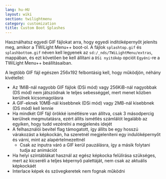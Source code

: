 ```yaml
---
lang: hu-HU
layout: wiki
section: twilightmenu
category: customization
title: Custom Boot Splashes
---
```


Használhatsz egyedi GIF fájlokat arra, hogy egyedi indítóképernyőt jeleníts meg, amikor a TWiLight Menu++ boot-ol. A fájlok `splashtop.gif` és `splashbottom.gif` néven kell legyenek az `sd:/_nds/TWiLightMenu/extras`, mappában, és ezt követően be kell állítani a `DSi nyitókép` opciót `Egyéni`-re a TWiLight Menu++ beállításaiban.

A legtöbb GIF fájl egészen 256x192 felbontásig kell, hogy működjön, néhány kivétellel:
- Az 1MiB-nál nagyobb GIF fájlok (DSi mód) vagy 256KiB-nál nagyobbak (DS mód) nem játszódnak le teljes sebességgel, mert menet közben kerülnek kicsomagolásra
- A GIF-eknek 10MB-nál kisebbnek (DSi mód) vagy 2MB-nál kisebbnek (DS mód) kell lennie
- Ha mindkét GIF fájl örökké ismétlésre van állítva, csak 3 másodpercig kerülnek megmutatásra, ezért állíts ismétlés számlálót legalább az egyiken, hogy tudd vezérelni a megjelenés idejét
- A felhasználói bevitel flag támogatott, így állíts be egy hosszú várakozást a képkockán, ha szeretnél megjeleníteni egy indulóképernyőt és várni, mint az alapértelmezettnél
  - Csak az inputra váró a GIF kerül pauzálásra, így a másik folytani tudja az animációt
- Ha helyi színtáblákat használ az egész képkocka felülírása szükséges, mert az kicseréli a teljes képernyő palettáját, nem csak az aktuális képkockáét
- Interlace képek és szövegkeretek nem fognak működni
